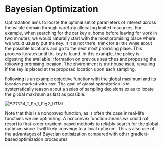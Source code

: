 # Bayesian Optimization

Optimization aims to locate the optimal set of parameters of interest across the whole domain through carefully allocating limited resources. For example, when searching for the car key at home before leaving for work in two minutes, we would naturally start with the most promising place where we would usually put the key. If it is not there, think for a little while about the possible locations and go to the next most promising place. This process iterates until the key is found. In this example, the policy is digesting the available information on previous searches and proposing the following promising location. The environment is the house itself, revealing if the key is placed at the proposed location upon each sampling.

Following is an example objective function with the global maximum and its location marked with star. The goal of global optimization is to systematically reason about a series of sampling decisions so as to locate the global maximum as fast as possible:

![527334_1_En_1_Fig2_HTML](https://user-images.githubusercontent.com/62965911/227536844-232bb35e-d1a9-4130-8f92-bb40609ffbe0.jpeg)

Note that this is a nonconvex function, as is often the case in real-life functions we are optimizing. A nonconvex function means we could not resort to first-order gradient-based methods to reliably search for the global optimum since it will likely converge to a local optimum. This is also one of the advantages of Bayesian optimization compared with other gradient-based optimization procedures

